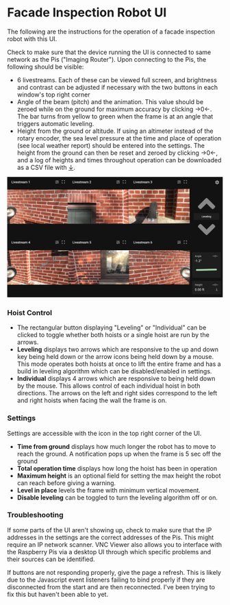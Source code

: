# Facade Inspection Robot UI

The following are the instructions for the operation of a facade inspection robot with this UI.

Check to make sure that the device running the UI is connected to same network as the Pis ("Imaging Router"). Upon connecting to the Pis, the following should be visible:

- 6 livestreams. Each of these can be viewed full screen, and brightness and contrast can be adjusted if necessary with the two buttons in each window's top right corner
- Angle of the beam (pitch) and the animation. This value should be zeroed while on the ground for maximum accuracy by clicking →0←. The bar turns from yellow to green when the frame is at an angle that triggers automatic leveling.
- Height from the ground or altitude. If using an altimeter instead of the rotary encoder, the sea level pressure at the time and place of operation (see local weather report) should be entered into the settings. The height from the ground can then be reset and zeroed by clicking →0←, and a log of heights and times throughout operation can be downloaded as a CSV file with <ins>↓</ins>.

![image](./images/UI.png)

### Hoist Control

- The rectangular button displaying "Leveling" or "Individual" can be clicked to toggle whether both hoists or a single hoist are run by the arrows.
- **Leveling** displays two arrows which are responsive to the up and down key being held down or the arrow icons being held down by a mouse. This mode operates both hoists at once to lift the entire frame and has a build in leveling algorithm which can be disabled/enabled in settings.
- **Individual** displays 4 arrows which are responsive to being held down by the mouse. This allows control of each individual hoist in both directions. The arrows on the left and right sides correspond to the left and right hoists when facing the wall the frame is on.

### Settings

Settings are accessible with the icon in the top right corner of the UI.

- **Time from ground** displays how much longer the robot has to move to reach the ground. A notification pops up when the frame is 5 sec off the ground
- **Total operation time** displays how long the hoist has been in operation
- **Maximum height** is an optional field for setting the max height the robot can reach before giving a warning.
- **Level in place** levels the frame with minimum vertical movement.
- **Disable leveling** can be toggled to turn the leveling algorithm off or on.

### Troubleshooting

If some parts of the UI aren't showing up, check to make sure that the IP addresses in the settings are the correct addresses of the Pis. This might require an IP network scanner. VNC Viewer also allows you to interface with the Raspberry Pis via a desktop UI through which specific problems and their sources can be identified.

If buttons are not responding properly, give the page a refresh. This is likely due to the Javascript event listeners failing to bind properly if they are disconnected from the start and are then reconnected. I've been trying to fix this but haven't been able to yet.
